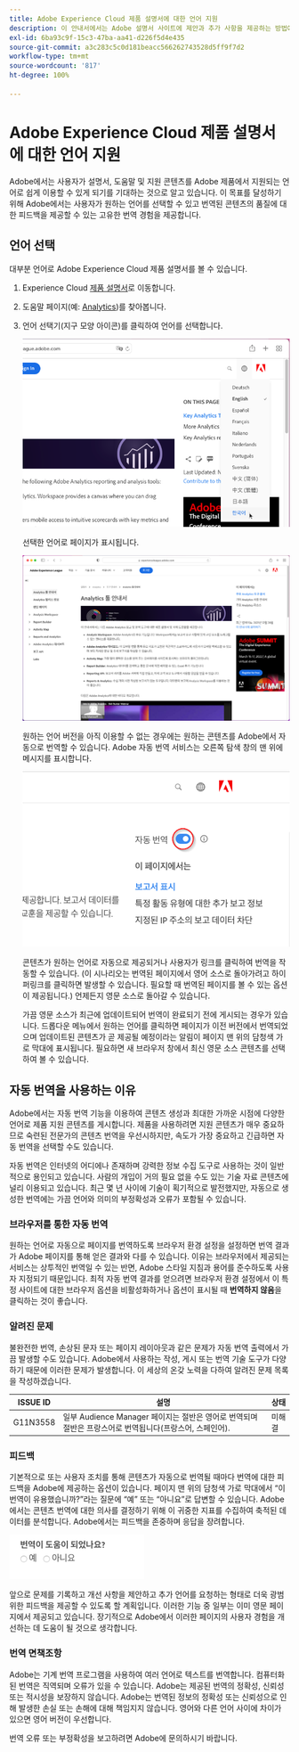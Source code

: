```yaml
---
title: Adobe Experience Cloud 제품 설명서에 대한 언어 지원
description: 이 안내서에서는 Adobe 설명서 사이트에 제안과 추가 사항을 제공하는 방법에 대해 설명합니다.
exl-id: 6ba93c9f-15c3-47ba-aa41-d226f5d4e435
source-git-commit: a3c283c5c0d181beacc566262743528d5ff9f7d2
workflow-type: tm+mt
source-wordcount: '817'
ht-degree: 100%

---
```


# Adobe Experience Cloud 제품 설명서에 대한 언어 지원

Adobe에서는 사용자가 설명서, 도움말 및 지원 콘텐츠를 Adobe 제품에서 지원되는 언어로 쉽게 이용할 수 있게 되기를 기대하는 것으로 알고 있습니다. 이 목표를 달성하기 위해 Adobe에서는 사용자가 원하는 언어를 선택할 수 있고 번역된 콘텐츠의 품질에 대한 피드백을 제공할 수 있는 고유한 번역 경험을 제공합니다.

## 언어 선택

대부분 언어로 Adobe Experience Cloud 제품 설명서를 볼 수 있습니다.

1. Experience Cloud [제품 설명서](https://helpx.adobe.com/kr/support/experience-cloud.html)로 이동합니다.

1. 도움말 페이지(예: [Analytics](https://docs.adobe.com/content/help/ko-KR/analytics/landing/home.html))를 찾아봅니다.

1. 언어 선택기(지구 모양 아이콘)를 클릭하여 언어를 선택합니다.

   ![언어 선택기](assets/language-dropdown.png)

   선택한 언어로 페이지가 표시됩니다.

   ![번역된 페이지](assets/french.png)

   원하는 언어 버전을 아직 이용할 수 없는 경우에는 원하는 콘텐츠를 Adobe에서 자동으로 번역할 수 있습니다. Adobe 자동 번역 서비스는 오른쪽 탐색 창의 맨 위에 메시지를 표시합니다.

   ![번역 메시지](assets/machine-translation-message.png)

   콘텐츠가 원하는 언어로 자동으로 제공되거나 사용자가 링크를 클릭하여 번역을 작동할 수 있습니다. (이 시나리오는 번역된 페이지에서 영어 소스로 돌아가려고 하이퍼링크를 클릭하면 발생할 수 있습니다. 필요할 때 번역된 페이지를 볼 수 있는 옵션이 제공됩니다.) 언제든지 영문 소스로 돌아갈 수 있습니다.

   가끔 영문 소스가 최근에 업데이트되어 번역이 완료되기 전에 게시되는 경우가 있습니다. 드롭다운 메뉴에서 원하는 언어를 클릭하면 페이지가 이전 버전에서 번역되었으며 업데이트된 콘텐츠가 곧 제공될 예정이라는 알림이 페이지 맨 위의 담청색 가로 막대에 표시됩니다. 필요하면 새 브라우저 창에서 최신 영문 소스 콘텐츠를 선택하여 볼 수 있습니다.

## 자동 번역을 사용하는 이유

Adobe에서는 자동 번역 기능을 이용하여 콘텐츠 생성과 최대한 가까운 시점에 다양한 언어로 제품 지원 콘텐츠를 게시합니다. 제품을 사용하려면 지원 콘텐츠가 매우 중요하므로 숙련된 전문가의 콘텐츠 번역을 우선시하지만, 속도가 가장 중요하고 긴급하면 자동 번역을 선택할 수도 있습니다.

자동 번역은 인터넷의 어디에나 존재하며 강력한 정보 수집 도구로 사용하는 것이 일반적으로 용인되고 있습니다. 사람의 개입이 거의 필요 없을 수도 있는 기술 자료 콘텐츠에 널리 이용되고 있습니다. 최근 몇 년 사이에 기술이 획기적으로 발전했지만, 자동으로 생성한 번역에는 가끔 언어와 의미의 부정확성과 오류가 포함될 수 있습니다.

### 브라우저를 통한 자동 번역

원하는 언어로 자동으로 페이지를 번역하도록 브라우저 환경 설정을 설정하면 번역 결과가 Adobe 페이지를 통해 얻은 결과와 다를 수 있습니다. 이유는 브라우저에서 제공되는 서비스는 상투적인 번역일 수 있는 반면, Adobe 스타일 지침과 용어를 준수하도록 사용자 지정되기 때문입니다. 최적 자동 번역 결과를 얻으려면 브라우저 환경 설정에서 이 특정 사이트에 대한 브라우저 옵션을 비활성화하거나 옵션이 표시될 때 **번역하지 않음**&#x200B;을 클릭하는 것이 좋습니다.

### 알려진 문제

불완전한 번역, 손상된 문자 또는 페이지 레이아웃과 같은 문제가 자동 번역 출력에서 가끔 발생할 수도 있습니다. Adobe에서 사용하는 작성, 게시 또는 번역 기술 도구가 다양하기 때문에 이러한 문제가 발생합니다. 이 세상의 온갖 노력을 다하여 알려진 문제 목록을 작성하겠습니다.

| **ISSUE ID** | **설명** | **상태** |
|--------------|-------------------------------------------------------------------------------------|------------|
| G11N3558 | 일부 Audience Manager 페이지는 절반은 영어로 번역되며 절반은 프랑스어로 번역됩니다(프랑스어, 스페인어). | 미해결 |

### 피드백

기본적으로 또는 사용자 조치를 통해 콘텐츠가 자동으로 번역될 때마다 번역에 대한 피드백을 Adobe에 제공하는 옵션이 있습니다. 페이지 맨 위의 담청색 가로 막대에서 “이 번역이 유용했습니까?”라는 질문에 “예” 또는 “아니요”로 답변할 수 있습니다. Adobe에서는 콘텐츠 번역에 대한 의사를 결정하기 위해 이 귀중한 지표를 수집하여 축적된 데이터를 분석합니다. Adobe에서는 피드백을 존중하며 응답을 장려합니다.

![피드백](assets/machine-translation-feedback.png)

앞으로 문제를 기록하고 개선 사항을 제안하고 추가 언어를 요청하는 형태로 더욱 광범위한 피드백을 제공할 수 있도록 할 계획입니다. 이러한 기능 중 일부는 이미 영문 페이지에서 제공되고 있습니다. 장기적으로 Adobe에서 이러한 페이지의 사용자 경험을 개선하는 데 도움이 될 것으로 생각합니다.

<!--
![Improve this page](assets/feedback.png)
-->

### 번역 면책조항

Adobe는 기계 번역 프로그램을 사용하여 여러 언어로 텍스트를 번역합니다. 컴퓨터화된 번역은 직역되며 오류가 있을 수 있습니다. Adobe는 제공된 번역의 정확성, 신뢰성 또는 적시성을 보장하지 않습니다. Adobe는 번역된 정보의 정확성 또는 신뢰성으로 인해 발생한 손실 또는 손해에 대해 책임지지 않습니다. 영어와 다른 언어 사이에 차이가 있으면 영어 버전이 우선합니다.

번역 오류 또는 부정확성을 보고하려면 Adobe에 문의하시기 바랍니다.
